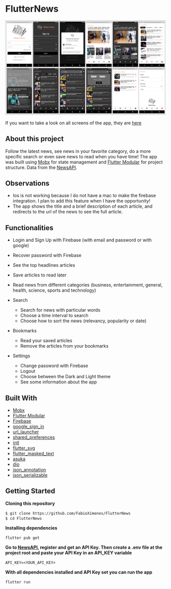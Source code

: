 # FlutterNews

![Preview-Screens](https://github.com/FabioXimenes/FlutterNews/blob/master/screenshots.png)

If you want to take a look on all screens of the app, they are [here](https://drive.google.com/drive/folders/1UCxfFbTSY_T_mFE2g1D9iFBh7_jmZrDu?usp=sharing)

## About this project

Follow the latest news, see news in your favorite category, do a more specific search or even save news to read when you have time! The app was built using [Mobx](https://github.com/mobxjs/mobx.dart) for state management and [Flutter Modular](https://github.com/Flutterando/modular) for project structure. Data from the [NewsAPI](https://newsapi.org/).

## Observations

- Ios is not working because I do not have a mac to make the firebase integration. I plan to add this feature when I have the opportunity!
- The app shows the title and a brief description of each article, and redirects to the url of the news to see the full article.

## Functionalities

- Login and Sign Up with Firebase (with email and password or with google)

- Recover password with Firebase

- See the top headlines articles

- Save articles to read later

- Read news from different categories (business, entertainment, general, health, science, sports and technology)

- Search
  - Search for news with particular words
  - Choose a time interval to search
  - Choose how to sort the news (relevancy, popularity or date)

- Bookmarks
  - Read your saved articles
  - Remove the articles from your bookmarks

- Settings
  - Change password with Firebase
  - Logout
  - Choose between the Dark and Light theme
  - See some information about the app 

## Built With

- [Mobx](https://pub.dev/packages/flutter_mobx)
- [Flutter Modular](https://pub.dev/packages/flutter_modular)
- [Firebase](https://firebase.google.com/?hl=pt-br)
- [google_sign_in](https://pub.dev/packages/google_sign_in)
- [url_launcher](https://pub.dev/packages/url_launcher)
- [shared_preferences](https://pub.dev/packages/shared_preferences)
- [intl](https://pub.dev/packages/intl)
- [flutter_svg](https://pub.dev/packages/flutter_svg)
- [flutter_masked_text](https://pub.dev/packages/flutter_masked_text)
- [asuka](https://pub.dev/packages/asuka)
- [dio](https://pub.dev/packages/dio)
- [json_annotation](https://pub.dev/packages/json_annotation)
- [json_serializable](https://pub.dev/packages/json_serializable)


## Getting Started

**Cloning this repository**
```
$ git clone https://github.com/FabioXimenes/FlutterNews
$ cd FlutterNews
```
**Installing dependencies**
```
flutter pub get
```

**Go to [NewsAPI](https://newsapi.org/register), register and get an API Key. Then create a .env file at the project root and paste your API Key in an API_KEY variable**
```
API_KEY=<YOUR_API_KEY>
```

**With all dependencies installed and API Key set you can run the app**
```
flutter run
```
